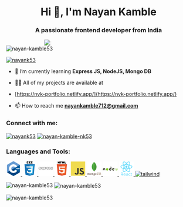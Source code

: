 <h1 align="center">Hi 👋, I'm Nayan Kamble</h1>
<h3 align="center">A passionate frontend developer from India</h3>

<img align="right" width="400" src="https://i.pinimg.com/originals/e8/f4/53/e8f453469a3ec97ecd354df465d73913.gif">

<p align="left"> <img src="https://komarev.com/ghpvc/?username=nayan-kamble53&label=Profile%20views&color=0e75b6&style=flat" alt="nayan-kamble53" /> </p>

<p align="left"> <a href="https://twitter.com/nayank53" target="blank"><img src="https://img.shields.io/twitter/follow/nayank53?logo=twitter&style=for-the-badge" alt="nayank53" /></a> </p>

- 🌱 I’m currently learning **Express JS, NodeJS, Mongo DB**

- 👨‍💻 All of my projects are available at
- [https://nvk-portfolio.netlify.app/](https://nvk-portfolio.netlify.app/)

- 📫 How to reach me **nayankamble712@gmail.com**

<h3 align="left">Connect with me:</h3>
<p align="left">
<a href="https://twitter.com/nayank53" target="blank"><img align="center" src="https://raw.githubusercontent.com/rahuldkjain/github-profile-readme-generator/master/src/images/icons/Social/twitter.svg" alt="nayank53" height="30" width="40" /></a>
<a href="https://linkedin.com/in/nayan-kamble-nk53" target="blank"><img align="center" src="https://raw.githubusercontent.com/rahuldkjain/github-profile-readme-generator/master/src/images/icons/Social/linked-in-alt.svg" alt="nayan-kamble-nk53" height="30" width="40" /></a>
</p>

<h3 align="left">Languages and Tools:</h3>
<p align="left"> <a href="https://www.w3schools.com/cpp/" target="_blank" rel="noreferrer"> <img src="https://raw.githubusercontent.com/devicons/devicon/master/icons/cplusplus/cplusplus-original.svg" alt="cplusplus" width="40" height="40"/> </a> <a href="https://www.w3schools.com/css/" target="_blank" rel="noreferrer"> <img src="https://raw.githubusercontent.com/devicons/devicon/master/icons/css3/css3-original-wordmark.svg" alt="css3" width="40" height="40"/> </a> <a href="https://expressjs.com" target="_blank" rel="noreferrer"> <img src="https://raw.githubusercontent.com/devicons/devicon/master/icons/express/express-original-wordmark.svg" alt="express" width="40" height="40"/> </a> <a href="https://www.w3.org/html/" target="_blank" rel="noreferrer"> <img src="https://raw.githubusercontent.com/devicons/devicon/master/icons/html5/html5-original-wordmark.svg" alt="html5" width="40" height="40"/> </a> <a href="https://developer.mozilla.org/en-US/docs/Web/JavaScript" target="_blank" rel="noreferrer"> <img src="https://raw.githubusercontent.com/devicons/devicon/master/icons/javascript/javascript-original.svg" alt="javascript" width="40" height="40"/> </a> <a href="https://www.mongodb.com/" target="_blank" rel="noreferrer"> <img src="https://raw.githubusercontent.com/devicons/devicon/master/icons/mongodb/mongodb-original-wordmark.svg" alt="mongodb" width="40" height="40"/> </a> <a href="https://nodejs.org" target="_blank" rel="noreferrer"> <img src="https://raw.githubusercontent.com/devicons/devicon/master/icons/nodejs/nodejs-original-wordmark.svg" alt="nodejs" width="40" height="40"/> </a> <a href="https://reactjs.org/" target="_blank" rel="noreferrer"> <img src="https://raw.githubusercontent.com/devicons/devicon/master/icons/react/react-original-wordmark.svg" alt="react" width="40" height="40"/> </a> <a href="https://tailwindcss.com/" target="_blank" rel="noreferrer"> <img src="https://www.vectorlogo.zone/logos/tailwindcss/tailwindcss-icon.svg" alt="tailwind" width="40" height="40"/> </a> </p>

<p><img align="left" src="https://github-readme-stats.vercel.app/api/top-langs?username=nayan-kamble53&show_icons=true&locale=en&layout=compact" alt="nayan-kamble53" /></p>

<p>&nbsp;<img align="center" src="https://github-readme-stats.vercel.app/api?username=nayan-kamble53&show_icons=true&locale=en" alt="nayan-kamble53" /></p>

<p><img align="center" src="https://github-readme-streak-stats.herokuapp.com/?user=nayan-kamble53&" alt="nayan-kamble53" /></p>
